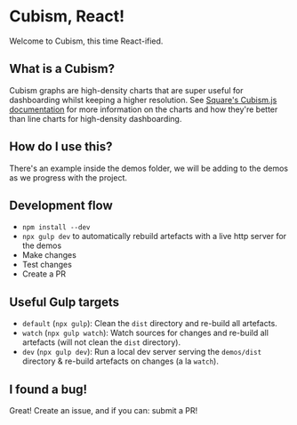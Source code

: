 # Cubism, React!
Welcome to Cubism, this time React-ified.

## What is a Cubism?
Cubism graphs are high-density charts that are super useful for dashboarding whilst keeping a higher resolution.
See [Square's Cubism.js documentation](https://square.github.io/cubism/) for more information on the charts and how they're better than line charts for high-density dashboarding.

## How do I use this?
There's an example inside the demos folder, we will be adding to the demos as we progress with the project.

## Development flow
- `npm install --dev`
- `npx gulp dev` to automatically rebuild artefacts with a live http server for the demos
- Make changes
- Test changes
- Create a PR

## Useful Gulp targets
- `default` (`npx gulp`):
  Clean the `dist` directory and re-build all artefacts.
- `watch` (`npx gulp watch`):
  Watch sources for changes and re-build all artefacts (will not clean the `dist` directory).
- `dev` (`npx gulp dev`):
  Run a local dev server serving the `demos/dist` directory & re-build artefacts on changes (a la `watch`).

## I found a bug!
Great! Create an issue, and if you can: submit a PR!
